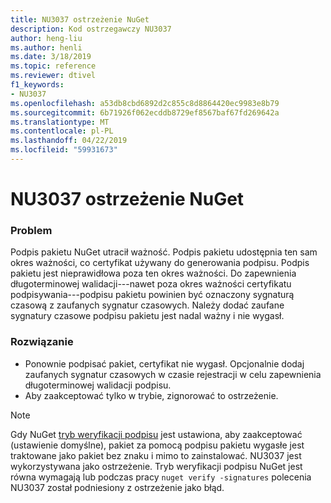 ```yaml
---
title: NU3037 ostrzeżenie NuGet
description: Kod ostrzegawczy NU3037
author: heng-liu
ms.author: henli
ms.date: 3/18/2019
ms.topic: reference
ms.reviewer: dtivel
f1_keywords:
- NU3037
ms.openlocfilehash: a53db8cbd6892d2c855c8d8864420ec9983e8b79
ms.sourcegitcommit: 6b71926f062ecddb8729ef8567baf67fd269642a
ms.translationtype: MT
ms.contentlocale: pl-PL
ms.lasthandoff: 04/22/2019
ms.locfileid: "59931673"
---
```

# <a name="nuget-warning-nu3037"></a>NU3037 ostrzeżenie NuGet

### <a name="issue"></a>Problem

Podpis pakietu NuGet utracił ważność.
Podpis pakietu udostępnia ten sam okres ważności, co certyfikat używany do generowania podpisu. Podpis pakietu jest nieprawidłowa poza ten okres ważności.
Do zapewnienia długoterminowej walidacji---nawet poza okres ważności certyfikatu podpisywania---podpisu pakietu powinien być oznaczony sygnaturą czasową z zaufanych sygnatur czasowych. Należy dodać zaufane sygnatury czasowe podpisu pakietu jest nadal ważny i nie wygasł.


### <a name="solution"></a>Rozwiązanie

* Ponownie podpisać pakiet, certyfikat nie wygasł. Opcjonalnie dodaj zaufanych sygnatur czasowych w czasie rejestracji w celu zapewnienia długoterminowej walidacji podpisu.
* Aby zaakceptować tylko w trybie, zignorować to ostrzeżenie.

> [!Note]
> Gdy NuGet [tryb weryfikacji podpisu](https://docs.microsoft.com/en-us/nuget/consume-packages/installing-signed-packages#configure-package-signature-requirements) jest ustawiona, aby zaakceptować (ustawienie domyślne), pakiet za pomocą podpisu pakietu wygasłe jest traktowane jako pakiet bez znaku i mimo to zainstalować. NU3037 jest wykorzystywana jako ostrzeżenie. Tryb weryfikacji podpisu NuGet jest równa wymagają lub podczas pracy `nuget verify -signatures` polecenia NU3037 został podniesiony z ostrzeżenie jako błąd. 